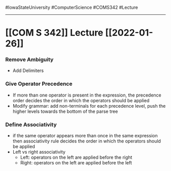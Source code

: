 #IowaStateUniversity
#ComputerScience 
#COMS342
#Lecture

---

# [[COM S 342]] Lecture [[2022-01-26]]


### Remove Ambiguity 

- Add Delimiters 

### Give Operator Precedence 

- If more than one operator is present in the expression, the precedence order decides the order in which the operators should be applied 
- Modify grammar: add non-terminals for each precedence level, push the higher levels towards the bottom of the parse tree 

### Define Associativity 

- if the same operator appears more than once in the same expression then  associativity rule decides the order in which the operators should be applied 
- Left vs right associativity
	- Left: operators on the left are applied before the right 
	- Right:  operators on the left are applied before the left


### 